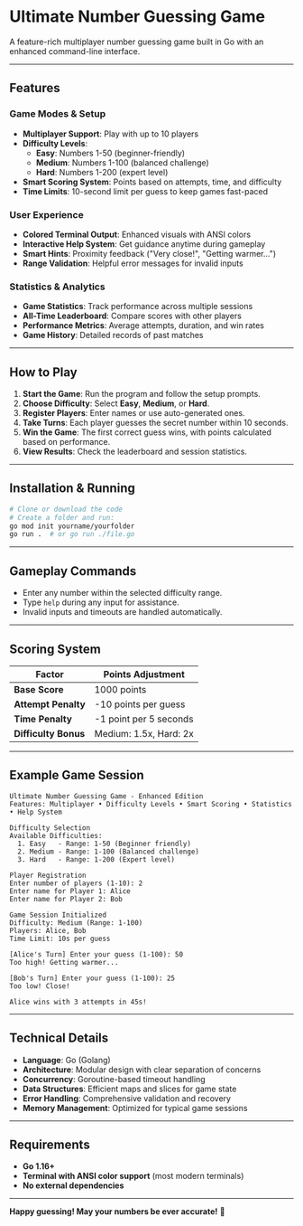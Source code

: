 # Ultimate Number Guessing Game  

A feature-rich multiplayer number guessing game built in Go with an enhanced command-line interface.  

---

## **Features**  

### **Game Modes & Setup**  
- **Multiplayer Support**: Play with up to 10 players  
- **Difficulty Levels**:  
  - **Easy**: Numbers 1-50 (beginner-friendly)  
  - **Medium**: Numbers 1-100 (balanced challenge)  
  - **Hard**: Numbers 1-200 (expert level)  
- **Smart Scoring System**: Points based on attempts, time, and difficulty  
- **Time Limits**: 10-second limit per guess to keep games fast-paced  

### **User Experience**  
- **Colored Terminal Output**: Enhanced visuals with ANSI colors  
- **Interactive Help System**: Get guidance anytime during gameplay  
- **Smart Hints**: Proximity feedback ("Very close!", "Getting warmer...")  
- **Range Validation**: Helpful error messages for invalid inputs  

### **Statistics & Analytics**  
- **Game Statistics**: Track performance across multiple sessions  
- **All-Time Leaderboard**: Compare scores with other players  
- **Performance Metrics**: Average attempts, duration, and win rates  
- **Game History**: Detailed records of past matches  

---

## **How to Play**  

1. **Start the Game**: Run the program and follow the setup prompts.  
2. **Choose Difficulty**: Select **Easy**, **Medium**, or **Hard**.  
3. **Register Players**: Enter names or use auto-generated ones.  
4. **Take Turns**: Each player guesses the secret number within 10 seconds.  
5. **Win the Game**: The first correct guess wins, with points calculated based on performance.  
6. **View Results**: Check the leaderboard and session statistics.  

---

## **Installation & Running**  

```bash
# Clone or download the code
# Create a folder and run:
go mod init yourname/yourfolder
go run .  # or go run ./file.go
```

---

## **Gameplay Commands**  

- Enter any number within the selected difficulty range.  
- Type `help` during any input for assistance.  
- Invalid inputs and timeouts are handled automatically.  

---

## **Scoring System**  

| Factor               | Points Adjustment         |  
|----------------------|---------------------------|  
| **Base Score**       | 1000 points               |  
| **Attempt Penalty**  | -10 points per guess      |  
| **Time Penalty**     | -1 point per 5 seconds    |  
| **Difficulty Bonus** | Medium: 1.5x, Hard: 2x    |  

---

## **Example Game Session**  

```
Ultimate Number Guessing Game - Enhanced Edition  
Features: Multiplayer • Difficulty Levels • Smart Scoring • Statistics • Help System  

Difficulty Selection  
Available Difficulties:  
  1. Easy   - Range: 1-50 (Beginner friendly)  
  2. Medium - Range: 1-100 (Balanced challenge)  
  3. Hard   - Range: 1-200 (Expert level)  

Player Registration  
Enter number of players (1-10): 2  
Enter name for Player 1: Alice  
Enter name for Player 2: Bob  

Game Session Initialized  
Difficulty: Medium (Range: 1-100)  
Players: Alice, Bob  
Time Limit: 10s per guess  

[Alice's Turn] Enter your guess (1-100): 50  
Too high! Getting warmer...  

[Bob's Turn] Enter your guess (1-100): 25  
Too low! Close!  

Alice wins with 3 attempts in 45s!  
```

---

## **Technical Details**  

- **Language**: Go (Golang)  
- **Architecture**: Modular design with clear separation of concerns  
- **Concurrency**: Goroutine-based timeout handling  
- **Data Structures**: Efficient maps and slices for game state  
- **Error Handling**: Comprehensive validation and recovery  
- **Memory Management**: Optimized for typical game sessions  

---

## **Requirements**  

- **Go 1.16+**  
- **Terminal with ANSI color support** (most modern terminals)  
- **No external dependencies**  

---

**Happy guessing! May your numbers be ever accurate!** 🎯
